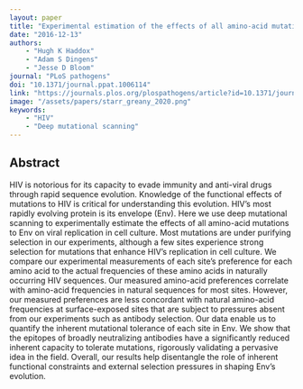 ```yaml
---
layout: paper
title: "Experimental estimation of the effects of all amino-acid mutations to HIV’s envelope protein on viral replication in cell culture"
date: "2016-12-13"
authors:
    - "Hugh K Haddox"
    - "Adam S Dingens"
    - "Jesse D Bloom"
journal: "PLoS pathogens"
doi: "10.1371/journal.ppat.1006114"
link: "https://journals.plos.org/plospathogens/article?id=10.1371/journal.ppat.1006114"
image: "/assets/papers/starr_greany_2020.png"
keywords:
    - "HIV"
    - "Deep mutational scanning"
---
```


## Abstract

HIV is notorious for its capacity to evade immunity and anti-viral drugs through rapid sequence evolution. Knowledge of the functional effects of mutations to HIV is critical for understanding this evolution. HIV’s most rapidly evolving protein is its envelope (Env). Here we use deep mutational scanning to experimentally estimate the effects of all amino-acid mutations to Env on viral replication in cell culture. Most mutations are under purifying selection in our experiments, although a few sites experience strong selection for mutations that enhance HIV’s replication in cell culture. We compare our experimental measurements of each site’s preference for each amino acid to the actual frequencies of these amino acids in naturally occurring HIV sequences. Our measured amino-acid preferences correlate with amino-acid frequencies in natural sequences for most sites. However, our measured preferences are less concordant with natural amino-acid frequencies at surface-exposed sites that are subject to pressures absent from our experiments such as antibody selection. Our data enable us to quantify the inherent mutational tolerance of each site in Env. We show that the epitopes of broadly neutralizing antibodies have a significantly reduced inherent capacity to tolerate mutations, rigorously validating a pervasive idea in the field. Overall, our results help disentangle the role of inherent functional constraints and external selection pressures in shaping Env’s evolution.
